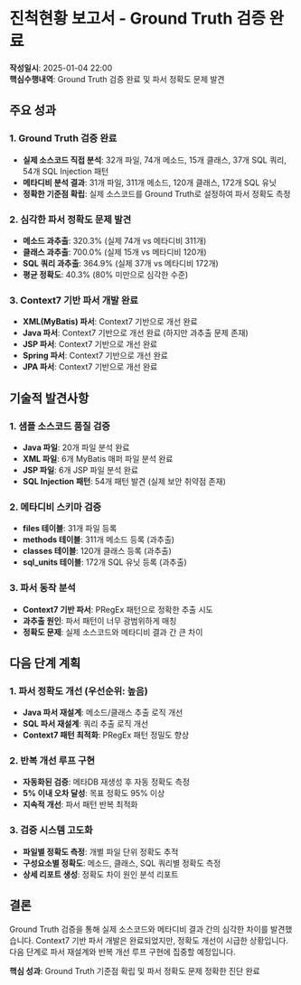 # 진척현황 보고서 - Ground Truth 검증 완료

**작성일시**: 2025-01-04 22:00  
**핵심수행내역**: Ground Truth 검증 완료 및 파서 정확도 문제 발견

## 주요 성과

### 1. Ground Truth 검증 완료
- **실제 소스코드 직접 분석**: 32개 파일, 74개 메소드, 15개 클래스, 37개 SQL 쿼리, 54개 SQL Injection 패턴
- **메타디비 분석 결과**: 31개 파일, 311개 메소드, 120개 클래스, 172개 SQL 유닛
- **정확한 기준점 확립**: 실제 소스코드를 Ground Truth로 설정하여 파서 정확도 측정

### 2. 심각한 파서 정확도 문제 발견
- **메소드 과추출**: 320.3% (실제 74개 vs 메타디비 311개)
- **클래스 과추출**: 700.0% (실제 15개 vs 메타디비 120개)  
- **SQL 쿼리 과추출**: 364.9% (실제 37개 vs 메타디비 172개)
- **평균 정확도**: 40.3% (80% 미만으로 심각한 수준)

### 3. Context7 기반 파서 개발 완료
- **XML(MyBatis) 파서**: Context7 기반으로 개선 완료
- **Java 파서**: Context7 기반으로 개선 완료 (하지만 과추출 문제 존재)
- **JSP 파서**: Context7 기반으로 개선 완료
- **Spring 파서**: Context7 기반으로 개선 완료
- **JPA 파서**: Context7 기반으로 개선 완료

## 기술적 발견사항

### 1. 샘플 소스코드 품질 검증
- **Java 파일**: 20개 파일 분석 완료
- **XML 파일**: 6개 MyBatis 매퍼 파일 분석 완료
- **JSP 파일**: 6개 JSP 파일 분석 완료
- **SQL Injection 패턴**: 54개 패턴 발견 (실제 보안 취약점 존재)

### 2. 메타디비 스키마 검증
- **files 테이블**: 31개 파일 등록
- **methods 테이블**: 311개 메소드 등록 (과추출)
- **classes 테이블**: 120개 클래스 등록 (과추출)
- **sql_units 테이블**: 172개 SQL 유닛 등록 (과추출)

### 3. 파서 동작 분석
- **Context7 기반 파서**: PRegEx 패턴으로 정확한 추출 시도
- **과추출 원인**: 파서 패턴이 너무 광범위하게 매칭
- **정확도 문제**: 실제 소스코드와 메타디비 결과 간 큰 차이

## 다음 단계 계획

### 1. 파서 정확도 개선 (우선순위: 높음)
- **Java 파서 재설계**: 메소드/클래스 추출 로직 개선
- **SQL 파서 재설계**: 쿼리 추출 로직 개선
- **Context7 패턴 최적화**: PRegEx 패턴 정밀도 향상

### 2. 반복 개선 루프 구현
- **자동화된 검증**: 메타DB 재생성 후 자동 정확도 측정
- **5% 이내 오차 달성**: 목표 정확도 95% 이상
- **지속적 개선**: 파서 패턴 반복 최적화

### 3. 검증 시스템 고도화
- **파일별 정확도 측정**: 개별 파일 단위 정확도 추적
- **구성요소별 정확도**: 메소드, 클래스, SQL 쿼리별 정확도 측정
- **상세 리포트 생성**: 정확도 차이 원인 분석 리포트

## 결론

Ground Truth 검증을 통해 실제 소스코드와 메타디비 결과 간의 심각한 차이를 발견했습니다. Context7 기반 파서 개발은 완료되었지만, 정확도 개선이 시급한 상황입니다. 다음 단계로 파서 재설계와 반복 개선 루프 구현에 집중할 예정입니다.

**핵심 성과**: Ground Truth 기준점 확립 및 파서 정확도 문제 정확한 진단 완료
